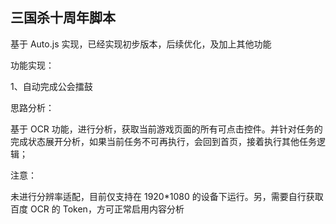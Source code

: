 ## 三国杀十周年脚本

基于 Auto.js 实现，已经实现初步版本，后续优化，及加上其他功能

功能实现：

1、自动完成公会擂鼓

思路分析：

基于 OCR 功能，进行分析，获取当前游戏页面的所有可点击控件。并针对任务的完成状态展开分析，如果当前任务不可再执行，会回到首页，接着执行其他任务逻辑；

注意：

未进行分辨率适配，目前仅支持在 1920\*1080 的设备下运行。另，需要自行获取百度 OCR 的 Token，方可正常启用内容分析
